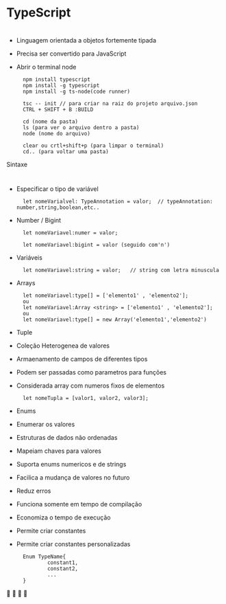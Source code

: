 <h1>TypeScript</h1>

#

* Linguagem orientada a objetos fortemente tipada

* Precisa ser convertido para JavaScript

* Abrir o terminal node

        npm install typescript 
        npm install -g typescript
        npm install -g ts-node(code runner)     
        
        tsc -- init // para criar na raiz do projeto arquivo.json
        CTRL + SHIFT + B :BUILD

        cd (nome da pasta)
        ls (para ver o arquivo dentro a pasta)
        node (nome do arquivo) 

        clear ou crtl+shift+p (para limpar o terminal)
        cd.. (para voltar uma pasta)



Sintaxe

#

* Especificar o tipo de variável

        let nomeVarialvel: TypeAnnotation = valor;  // typeAnnotation: number,string,boolean,etc..


* Number / Bigint


        let nomeVariavel:numer = valor;

        let nomeVariavel:bigint = valor (seguido com'n')


* Variáveis

        let nomeVariavel:string = valor;   // string com letra minuscula


* Arrays

        let nomeVariavel:type[] = ['elemento1' , 'elemento2'];
        ou 
        let nomeVariavel:Array <string> = ['elemento1' , 'elemento2'];
        ou
        let nomeVariavel:type[] = new Array('elemento1','elemento2')


* Tuple

- Coleção Heterogenea de valores
- Armaenamento de campos  de diferentes tipos
- Podem ser passadas como parametros para funções
- Considerada array com numeros fixos de elementos

        let nomeTupla = [valor1, valor2, valor3];


* Enums

- Enumerar os valores
- Estruturas de dados não ordenadas
- Mapeiam chaves para valores
- Suporta enums numericos e de strings
- Facilica a mudança de valores no futuro
- Reduz erros
- Funciona somente em tempo de compilação 
- Economiza o tempo de execução
- Permite criar constantes
- Permite criar constantes personalizadas

        Enum TypeName{
                constant1,
                constant2,
                ...
        }







🍎 🍍 🍌 🍓